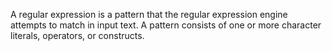 A regular expression is a pattern that the regular expression engine attempts to match in input text. A pattern consists of one or more character literals, operators, or constructs.